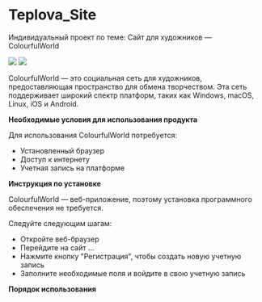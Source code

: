 # Teplova_Site
 Индивидуальный проект по теме: Сайт для художников — ColourfulWorld

<img src= "https://img.shields.io/badge/Site%20Art-A60000"> <img src= "https://img.shields.io/badge/Language-C%23-A60000">

ColourfulWorld — это социальная сеть для художников, предоставляющая пространство для обмена творчеством. Эта сеть поддерживает широкий спектр платформ, таких как Windows, macOS, Linux, iOS и Android.

<strong>Необходимые условия для использования продукта</strong>

Для использования ColourfulWorld потребуется:
<ul>
<li>Установленный браузер</li>
<li>Доступ к интернету</li>
<li>Учетная запись на платформе</li>
</ul>

<strong>Инструкция по установке</strong>

ColourfulWorld — веб-приложение, поэтому установка программного обеспечения не требуется.

Следуйте следующим шагам:
<ul>
<li>Откройте веб-браузер</li>
<li>Перейдите на сайт ...</li>
<li>Нажмите кнопку "Регистрация", чтобы создать новую учетную запись</li>
<li>Заполните необходимые поля и войдите в свою учетную запись</li>
</ul>

<strong>Порядок использования</strong>